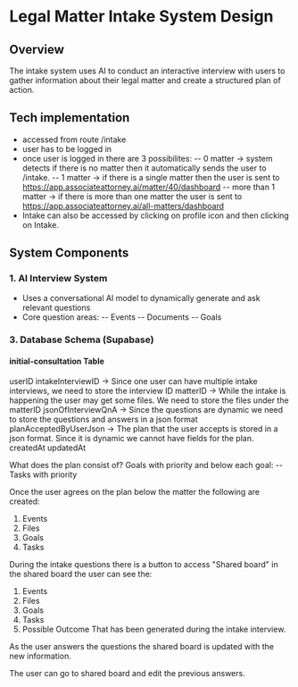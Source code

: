 # Legal Matter Intake System Design

## Overview
The intake system uses AI to conduct an interactive interview with users to gather information about their legal matter and create a structured plan of action.

## Tech implementation

- accessed from route /intake
- user has to be logged in
- once user is logged in there are 3 possibilites:
  -- 0 matter ->            system detects if there is no matter then it automatically sends the user to /intake.
  -- 1 matter ->            if there is a single matter then the user is sent to https://app.associateattorney.ai/matter/40/dashboard
  -- more than 1 matter ->  if there is more than one matter the user is sent to https://app.associateattorney.ai/all-matters/dashboard
- Intake can also be accessed by clicking on profile icon and then clicking on Intake.


## System Components

### 1. AI Interview System
- Uses a conversational AI model to dynamically generate and ask relevant questions
- Core question areas:
    -- Events
    -- Documents
    -- Goals
    

### 3. Database Schema (Supabase)

#### initial-consultation Table
userID
intakeInterviewID -> Since one user can have multiple intake interviews, we need to store the interview ID
matterID -> While the intake is happening the user may get some files. We need to store the files under the matterID
jsonOfInterviewQnA -> Since the questions are dynamic we need to store the questions and answers in a json format
planAcceptedByUserJson -> The plan that the user accepts is stored in a json format. Since it is dynamic we cannot have fields for the plan.
createdAt
updatedAt

What does the plan consist of?
Goals with priority and below each goal:
    -- Tasks with priority

Once the user agrees on the plan below the matter the following are created:
1. Events
2. Files
3. Goals  
4. Tasks 

During the intake questions there is a button to access "Shared board" in the shared board the user can see the:
1. Events
2. Files
3. Goals  
4. Tasks 
5. Possible Outcome 
That has been generated during the intake interview.

As the user answers the questions the shared board is updated with the new information.

The user can go to shared board and edit the previous answers.
